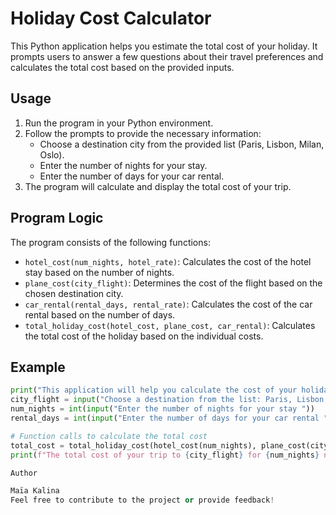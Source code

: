 # Holiday Cost Calculator

This Python application helps you estimate the total cost of your holiday. It prompts users to answer a few questions about their travel preferences and calculates the total cost based on the provided inputs.

## Usage

1. Run the program in your Python environment.
2. Follow the prompts to provide the necessary information:
   - Choose a destination city from the provided list (Paris, Lisbon, Milan, Oslo).
   - Enter the number of nights for your stay.
   - Enter the number of days for your car rental.
3. The program will calculate and display the total cost of your trip.

## Program Logic

The program consists of the following functions:

- `hotel_cost(num_nights, hotel_rate)`: Calculates the cost of the hotel stay based on the number of nights.
- `plane_cost(city_flight)`: Determines the cost of the flight based on the chosen destination city.
- `car_rental(rental_days, rental_rate)`: Calculates the cost of the car rental based on the number of days.
- `total_holiday_cost(hotel_cost, plane_cost, car_rental)`: Calculates the total cost of the holiday based on the individual costs.

## Example

```python
print("This application will help you calculate the cost of your holiday. Please answer the questions below.")
city_flight = input("Choose a destination from the list: Paris, Lisbon, Milan, Oslo ")
num_nights = int(input("Enter the number of nights for your stay "))
rental_days = int(input("Enter the number of days for your car rental "))

# Function calls to calculate the total cost
total_cost = total_holiday_cost(hotel_cost(num_nights), plane_cost(city_flight), car_rental(rental_days))
print(f"The total cost of your trip to {city_flight} for {num_nights} nights with a {rental_days}-day car rental is £{total_cost}")

Author

Maïa Kalina
Feel free to contribute to the project or provide feedback!
